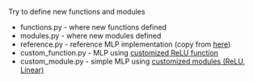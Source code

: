 Try to define new functions and modules

* functions.py - where new functions defined
* modules.py - where new modules defined
* reference.py - reference MLP implementation (copy from [here](https://github.com/DingKe/pytorch-tutorial/blob/master/tutorials/03%20-%20Feedforward%20Neural%20Network/main.py))
* custom_function.py - MLP using [customized ReLU function](./custom_function.py#46)
* custom_module.py - simple MLP using [customized modules (ReLU, Linear)](./custom_module.py#41)
